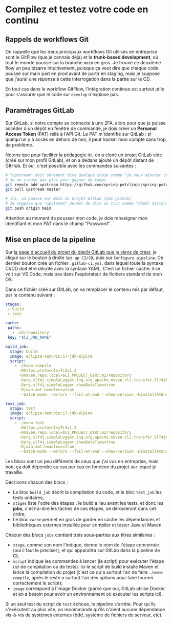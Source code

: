 # Compilez et testez votre code en continu

## Rappels de workflows Git

On rappelle que les deux principaux workflows Git utilisés en entreprise sont le GitFlow (que je connais déjà) et le **trunk-based development**, où tout le monde pousse sur la branche `main` en gros. Je trouve ce deuxième flow un peu bizarre intuitivement, puisque ça veut dire que chaque code poussé sur main part en prod avant de partir en staging, mais je suppose que j'aurai une réponse à cette interrogation dans la partie sur le CD.

En tout cas dans le workflow GitFlow, l'intégration continue est surtout utile pour s'assurer que le code sur `develop` n'explose pas.

## Paramétrages GitLab

Sur GitLab, si notre compte se connecte à une 2FA, alors pour que je puisse accéder à un dépôt en fenêtre de commande, je dois créer un **Personal Access Token** (PAT) relié à l'API Git. Le PAT m'identifie sur GitLab : si quelqu'un y a accès en dehors de moi, il peut hacker mon compte sans trop de problème.

Notons que pour faciliter la pédagogie ici, on a cloné un projet GitLab vide (créé sur mon profil GitLab), et on a dedans ajouté un dépôt distant de GItHub. Et oui, c'est possible avec les commandes suivantes :

```bash
# "upstream" doit sûrement dire quelque chose comme "je veux ajouter un remote mais le terme origin est déjà pris" je pense
# Je ne creuse pas plus pour gagner du temps
git remote add upstream https://github.com/spring-petclinic/spring-petclinic-microservices.git
git pull upstream master

# Ici, on pousse sur main du projet GitLab (pas github)
# Je suppose que "upstream" permet de dire un truc comme "dépôt distant secondaire", ou un truc comme ça
git push origin main
```

Attention au moment de pousser mon code, je dois renseigner mon identifiant et mon PAT dans le champ "Password".

## Mise en place de la pipeline

Sur [la page d'accueil du projet du dépôt GitLab que je viens de créer](https://gitlab.com/Peterkolios/spring-petclinic-microservices), je clique sur le bouton à droite `Set up CI/CD`, puis sur `Configure pipeline`. Ce dernier bouton crée un fichier `.gitlab-ci.yml`, dans lequel toute la syntaxe CI/CD doit être décrite avec la syntaxe YAML. C'est un fichier caché: il se voit sur VS Code, mais pas dans l'explorateur de fichiers standard de mon OS.

Dans ce fichier créé sur GitLab, on va remplacer le contenu mis par défaut, par le contenu suivant :

```YAML
stages:
 - build
 - test

cache:
 paths:
   - .m2/repository
 key: "$CI_JOB_NAME"

build_job:
  stage: build
  image: eclipse-temurin:17-jdk-alpine
  script:
    - ./mvnw compile
      -Dhttps.protocols=TLSv1.2
      -Dmaven.repo.local=$CI_PROJECT_DIR/.m2/repository
      -Dorg.slf4j.simpleLogger.log.org.apache.maven.cli.transfer.Slf4jMavenTransferListener=WARN
      -Dorg.slf4j.simpleLogger.showDateTime=true
      -Djava.awt.headless=true
      --batch-mode --errors --fail-at-end --show-version -DinstallAtEnd=true -DdeployAtEnd=true

test_job:
  stage: test
  image: eclipse-temurin:17-jdk-alpine
  script:
    - ./mvnw test
      -Dhttps.protocols=TLSv1.2
      -Dmaven.repo.local=$CI_PROJECT_DIR/.m2/repository
      -Dorg.slf4j.simpleLogger.log.org.apache.maven.cli.transfer.Slf4jMavenTransferListener=WARN
      -Dorg.slf4j.simpleLogger.showDateTime=true
      -Djava.awt.headless=true
      --batch-mode --errors --fail-at-end --show-version -DinstallAtEnd=true -DdeployAtEnd=true
```

Les blocs sont un peu différents de ceux que j'ai vus en entreprise, mais bon, ça doit dépendre au cas par cas en fonction du projet sur lequel je travaille.

Décrivons chacun des blocs :

- Le bloc `build_job` décrit la compilation du code, et le bloc `test_job` les tests unitaires;
- `stages` liste l'odre des étapes : le build a lieu avant les tests, et donc les **jobs**, c'est-à-dire les tâches de ces étapes, se dérouleront dans cet ordre;
- Le bloc `cache` permet en gros de garder en cache les dépendances et bibliothèques externes installée pour compiler et tester Java et Maven.

Chacun des blocs `jobs` contient trois sous-parties aux titres similaires :

- `stage`, comme son nom l'indique, donne le nom de l'étape concernée (oui il faut le préciser), et qui apparaîtra sur GitLab dans la pipeline de CI;
- `script` indique les commandes à lancer (le script) pour exécuter l'étape (ici de compilation ou de tests). Ici le script de build installe Maven et lance la compilation du projet (c'est ce qu'a surtout l'air de faire `./mvnw compile`, après le reste a surtout l'air des options pour faire tourner correctement le script);
- `image` correspond à l'image Docker (parce que oui, GitLab utilise Docker et en a besoin pour avoir un environnement où exécuter les scripts ici).

Si un seul test du script de `test` échoue, le pipeline s'arrête. Pour qu'ils s'exécutent au plus vite, on recommande qu'ils n'aient aucune dépendance vis-à-vis de systèmes externes (bdd, système de fichiers du serveur, etc).
